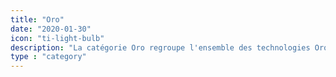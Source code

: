 ```yaml
---
title: "Oro"
date: "2020-01-30"
icon: "ti-light-bulb"
description: "La catégorie Oro regroupe l'ensemble des technologies OroCommerce, OroPlatform et OroCRM."
type : "category"
---
```

